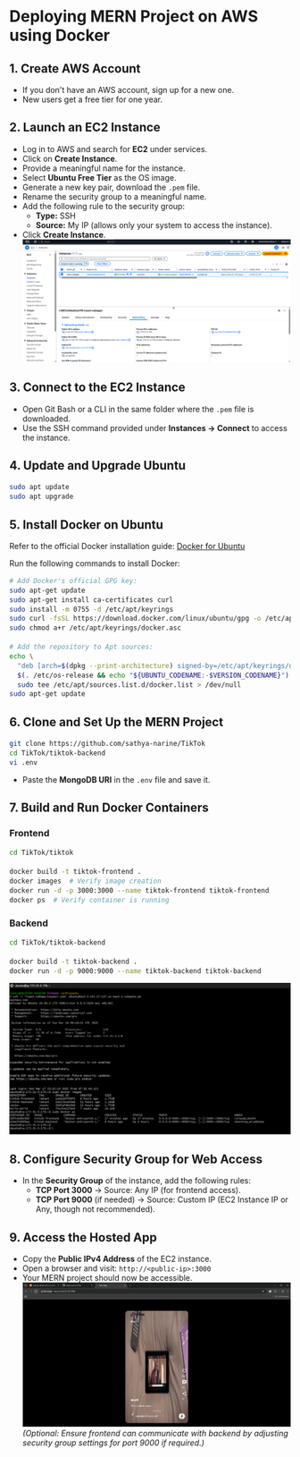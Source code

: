 # Deploying MERN Project on AWS using Docker

## 1. Create AWS Account
- If you don't have an AWS account, sign up for a new one.
- New users get a free tier for one year.

## 2. Launch an EC2 Instance
- Log in to AWS and search for **EC2** under services.
- Click on **Create Instance**.
- Provide a meaningful name for the instance.
- Select **Ubuntu Free Tier** as the OS image.
- Generate a new key pair, download the `.pem` file.
- Rename the security group to a meaningful name.
- Add the following rule to the security group:
  - **Type:** SSH
  - **Source:** My IP (allows only your system to access the instance).
- Click **Create Instance**.
![ec2](cloud1.png)
## 3. Connect to the EC2 Instance
- Open Git Bash or a CLI in the same folder where the `.pem` file is downloaded.
- Use the SSH command provided under **Instances → Connect** to access the instance.

## 4. Update and Upgrade Ubuntu
```bash
sudo apt update
sudo apt upgrade
```

## 5. Install Docker on Ubuntu
Refer to the official Docker installation guide: [Docker for Ubuntu](https://docs.docker.com/engine/install/ubuntu/)

Run the following commands to install Docker:
```bash
# Add Docker's official GPG key:
sudo apt-get update
sudo apt-get install ca-certificates curl
sudo install -m 0755 -d /etc/apt/keyrings
sudo curl -fsSL https://download.docker.com/linux/ubuntu/gpg -o /etc/apt/keyrings/docker.asc
sudo chmod a+r /etc/apt/keyrings/docker.asc

# Add the repository to Apt sources:
echo \  
  "deb [arch=$(dpkg --print-architecture) signed-by=/etc/apt/keyrings/docker.asc] https://download.docker.com/linux/ubuntu \  
  $(. /etc/os-release && echo "${UBUNTU_CODENAME:-$VERSION_CODENAME}") stable" | \  
  sudo tee /etc/apt/sources.list.d/docker.list > /dev/null
sudo apt-get update
```

## 6. Clone and Set Up the MERN Project
```bash
git clone https://github.com/sathya-narine/TikTok
cd TikTok/tiktok-backend
vi .env
```
- Paste the **MongoDB URI** in the `.env` file and save it.

## 7. Build and Run Docker Containers
### Frontend
```bash
cd TikTok/tiktok

docker build -t tiktok-frontend .
docker images  # Verify image creation
docker run -d -p 3000:3000 --name tiktok-frontend tiktok-frontend
docker ps  # Verify container is running
```
### Backend
```bash
cd TikTok/tiktok-backend

docker build -t tiktok-backend .
docker run -d -p 9000:9000 --name tiktok-backend tiktok-backend
```
![docker](cloud2.png)
## 8. Configure Security Group for Web Access
- In the **Security Group** of the instance, add the following rules:
  - **TCP Port 3000** → Source: Any IP (for frontend access).
  - **TCP Port 9000** (if needed) → Source: Custom IP (EC2 Instance IP or Any, though not recommended).

## 9. Access the Hosted App
- Copy the **Public IPv4 Address** of the EC2 instance.
- Open a browser and visit: `http://<public-ip>:3000`
- Your MERN project should now be accessible.
![deployment](cloud3.png)
*(Optional: Ensure frontend can communicate with backend by adjusting security group settings for port 9000 if required.)*
